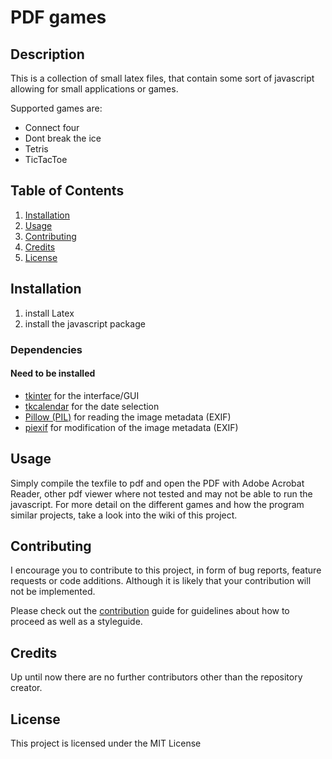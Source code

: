 # PDF games

## Description
This is a collection of small latex files, that contain some sort of javascript
allowing for small applications or games.

Supported games are:
- Connect four
- Dont break the ice
- Tetris
- TicTacToe

## Table of Contents
1. [Installation](#installation)
2. [Usage](#usage)
3. [Contributing](#contributing)
4. [Credits](#credits)
4. [License](#license)

## Installation

1. install Latex
2. install the javascript package


### Dependencies

#### Need to be installed
* [tkinter](https://docs.python.org/3/library/tkinter.html) for the interface/GUI
* [tkcalendar](https://pypi.org/project/tkcalendar/) for the date selection
* [Pillow (PIL)](https://pillow.readthedocs.io/en/stable/#) for reading the image metadata (EXIF)
* [piexif](https://piexif.readthedocs.io/en/latest/) for modification of the image metadata (EXIF)

## Usage

Simply compile the texfile to pdf and open the PDF with Adobe Acrobat Reader, other pdf viewer
where not tested and may not be able to run the javascript.
For more detail on the different games and how the program similar projects,
take a look into the wiki of this project.

## Contributing

I encourage you to contribute to this project, in form of bug reports, feature requests
or code additions. Although it is likely that your contribution will not be implemented.

Please check out the [contribution](docs/CONTRIBUTING.md) guide for guidelines about how to proceed
as well as a styleguide.

## Credits
Up until now there are no further contributors other than the repository creator.

## License
This project is licensed under the MIT License
